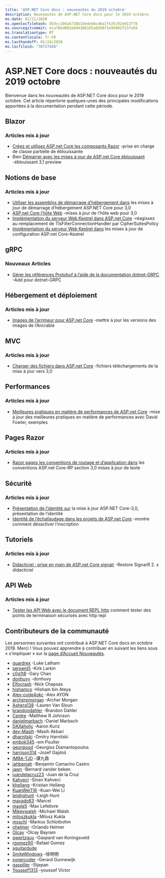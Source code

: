 ```yaml
---
title: 'ASP.NET Core docs : nouveautés du 2019 octobre'
description: Nouveautés de ASP.NET Core docs pour le 2019 octobre.
ms.date: 01/21/2020
ms.openlocfilehash: 85dcc104a4738b1de4eb8c46a1fe25c02e913778
ms.sourcegitcommit: eca76bd065eb94386165a0269f1e95092f23fa58
ms.translationtype: MT
ms.contentlocale: fr-FR
ms.lasthandoff: 01/24/2020
ms.locfileid: "76727426"
---
```

# <a name="aspnet-core-docs-whats-new-for-october-2019"></a>ASP.NET Core docs : nouveautés du 2019 octobre

Bienvenue dans les nouveautés de ASP.NET Core docs pour le 2019 octobre. Cet article répertorie quelques-unes des principales modifications apportées à la documentation pendant cette période.

## <a name="blazor"></a>Blazor

### <a name="updated-articles"></a>Articles mis à jour

- [Créez et utilisez ASP.net Core les composants Razor](../blazor/components.md) -prise en charge de classe partielle de éblouissante
- Bien [Démarrer avec les mises à jour de ASP.net Core éblouissant](../blazor/get-started.md) -éblouissant 3,1 preview

## <a name="fundamentals"></a>Notions de base

### <a name="updated-articles"></a>Articles mis à jour

- [Utiliser les assemblys de démarrage d’hébergement dans](../fundamentals/host/platform-specific-configuration.md) les mises à jour de démarrage d’hébergement ASP.NET Core pour 3,0
- [ASP.net Core l’hôte Web](../fundamentals/host/web-host.md) -mises à jour de l’hôte web pour 3,0
- [Implémentation du serveur Web Kestrel dans ASP.net Core](../fundamentals/servers/kestrel.md) -réagissez au remplacement de TlsFilterConnectionHandler par CipherSuitesPolicy
- [Implémentation du serveur Web Kestrel dans](../fundamentals/servers/kestrel.md) les mises à jour de configuration ASP.net Core-Kestrel

## <a name="grpc"></a>gRPC

### <a name="new-articles"></a>Nouveaux Articles

- [Gérer les références Protobuf à l’aide de la documentation dotnet-GRPC](../grpc/dotnet-grpc.md) -Add pour dotnet-GRPC

## <a name="hosting-and-deployment"></a>Hébergement et déploiement

### <a name="updated-articles"></a>Articles mis à jour

- [Images de l’arrimeur pour ASP.net Core](../host-and-deploy/docker/building-net-docker-images.md) -mettre à jour les versions des images de l’Ancrable

## <a name="mvc"></a>MVC

### <a name="updated-articles"></a>Articles mis à jour

- [Charger des fichiers dans ASP.net Core](../mvc/models/file-uploads.md) -fichiers téléchargements de la mise à jour vers 3,0

## <a name="performance"></a>Performances

### <a name="updated-articles"></a>Articles mis à jour

- [Meilleures pratiques en matière de performances de ASP.net Core](../performance/performance-best-practices.md) -mise à jour des meilleures pratiques en matière de performances avec David Fowler, exemples

## <a name="razor-pages"></a>Pages Razor

### <a name="updated-articles"></a>Articles mis à jour

- [Razor pages les conventions de routage et d’application dans](../razor-pages/razor-pages-conventions.md) les conventions ASP.net Core-RP section 3,0 mises à jour de texte

## <a name="security"></a>Sécurité

### <a name="updated-articles"></a>Articles mis à jour

- [Présentation de l’identité sur](../security/authentication/identity.md) la mise à jour ASP.NET Core-3,0, présentation de l’identité
- [Identité de l’échafaudage dans les projets de ASP.net Core](../security/authentication/scaffold-identity.md) -montre comment désactiver l’inscription

## <a name="tutorials"></a>Tutoriels

### <a name="updated-articles"></a>Articles mis à jour

- [Didacticiel : prise en main de ASP.net Core signalr](../tutorials/signalr.md) -Restore SignarR 2. x didacticiel

## <a name="web-api"></a>API Web

### <a name="updated-articles"></a>Articles mis à jour

- [Tester les API Web avec le document REPL http](../web-api/http-repl.md) comment tester des points de terminaison sécurisés avec http repl

## <a name="community-contributors"></a>Contributeurs de la communauté

Les personnes suivantes ont contribué à ASP.NET Core docs en octobre 2019. Merci ! Vous pouvez apprendre à contribuer en suivant les liens sous « s’impliquer » sur la [page d’Accueil Nouveautés](index.yml).

- [guardrex](https://github.com/guardrex) -Luke Latham
- [serpent5](https://github.com/serpent5) -Kirk Larkin
- [c0g1t8](https://github.com/c0g1t8) -Gary Chan
- [donhuvy](https://github.com/donhuvy) -donhuvy
- [Elfocrash](https://github.com/Elfocrash) -Nick Chapsas
- [hishamco](https://github.com/hishamco) -Hisham bin Ateya
- [Alex-code4okc](https://github.com/alex-code4okc) -Alex AYON
- [archerpmorgan](https://github.com/archerpmorgan) -Archer Morgan
- [Ashera138](https://github.com/Ashera138) -Lauren Van Sloun
- [brandondahler](https://github.com/brandondahler) -Brandon Dahler
- [Centre](https://github.com/centreboard) -Matthew R Johnson
- [danielmarbach](https://github.com/danielmarbach) -Daniel Marbach
- [DAXaholic](https://github.com/DAXaholic) -Aaron Kunz
- [dev-Masih](https://github.com/dev-masih) -Masih Akbari
- [dharnitski](https://github.com/dharnitski) -Dmitry Harnitski
- [embok345](https://github.com/embok345) -em Poulter
- [georgiosd](https://github.com/georgiosd) -Georgios Diamantopoulos
- [harrison314](https://github.com/harrison314) -Jozef Gajdoš
- [IMBA-TJD](https://github.com/imba-tjd) -谭九鼎
- [jahbenjah](https://github.com/jahbenjah) -Benjamín Camacho Castro
- [jawn](https://github.com/jawn) -Bernard vander beken
- [juandelacruz23](https://github.com/juandelacruz23) -Juan de la Cruz
- [Kahveci](https://github.com/kahveci) -Sinan Kahveci
- [khellang](https://github.com/khellang) -Kristian Hellang
- [KuanWeiTW](https://github.com/KuanWeiTW) -Kuan-Wei Li
- [leighghunt](https://github.com/leighghunt) -Leigh Hunt
- [mavado83](https://github.com/mavado83) -Marcel
- [maxle5](https://github.com/maxle5) -Max Lefebvre
- [Mikeywalsh](https://github.com/Mikeywalsh) -Michael Walsh
- [miloszkukla](https://github.com/miloszkukla) -Milosz Kukla
- [msschl](https://github.com/msschl) -Markus Schlotbohm
- [ohelmer](https://github.com/ohelmer) -Orlando Helmer
- [Olcay](https://github.com/olcay) -Olcay Bayram
- [qwertzguy](https://github.com/qwertzguy) -Gaspard van Koningsveld
- [rgomez90](https://github.com/rgomez90) -Rafael Gomez
- [sguitardude](https://github.com/sguitardude) 
- [SmiteWindows](https://github.com/SmiteWindows) -徐明明
- [synercoder](https://github.com/synercoder) -Gerard Gunnewijk
- [gaspiller](https://github.com/wast) -Stjepan
- [Youssef1313](https://github.com/Youssef1313) -youssef Victor
